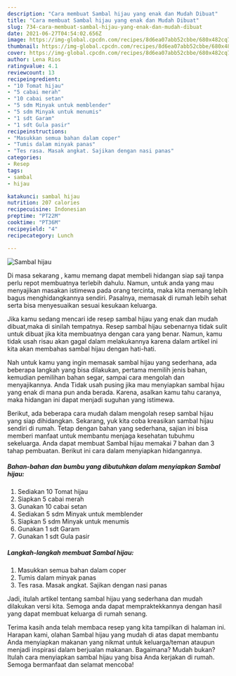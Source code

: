 ```yaml
---
description: "Cara membuat Sambal hijau yang enak dan Mudah Dibuat"
title: "Cara membuat Sambal hijau yang enak dan Mudah Dibuat"
slug: 734-cara-membuat-sambal-hijau-yang-enak-dan-mudah-dibuat
date: 2021-06-27T04:54:02.656Z
image: https://img-global.cpcdn.com/recipes/8d6ea07abb52cbbe/680x482cq70/sambal-hijau-foto-resep-utama.jpg
thumbnail: https://img-global.cpcdn.com/recipes/8d6ea07abb52cbbe/680x482cq70/sambal-hijau-foto-resep-utama.jpg
cover: https://img-global.cpcdn.com/recipes/8d6ea07abb52cbbe/680x482cq70/sambal-hijau-foto-resep-utama.jpg
author: Lena Rios
ratingvalue: 4.1
reviewcount: 13
recipeingredient:
- "10 Tomat hijau"
- "5 cabai merah"
- "10 cabai setan"
- "5 sdm Minyak untuk memblender"
- "5 sdm Minyak untuk menumis"
- "1 sdt Garam"
- "1 sdt Gula pasir"
recipeinstructions:
- "Masukkan semua bahan dalam coper"
- "Tumis dalam minyak panas"
- "Tes rasa. Masak angkat. Sajikan dengan nasi panas"
categories:
- Resep
tags:
- sambal
- hijau

katakunci: sambal hijau 
nutrition: 207 calories
recipecuisine: Indonesian
preptime: "PT22M"
cooktime: "PT36M"
recipeyield: "4"
recipecategory: Lunch

---
```



![Sambal hijau](https://img-global.cpcdn.com/recipes/8d6ea07abb52cbbe/680x482cq70/sambal-hijau-foto-resep-utama.jpg)

Di masa  sekarang , kamu memang dapat membeli hidangan siap saji tanpa perlu repot membuatnya terlebih dahulu. Namun, untuk anda yang mau menyajikan masakan istimewa pada orang tercinta, maka kita memang lebih bagus menghidangkannya sendiri. Pasalnya, memasak di rumah lebih sehat serta bisa menyesuaikan sesuai kesukaan keluarga.

Jika kamu sedang mencari ide resep sambal hijau yang enak dan mudah dibuat,maka di sinilah tempatnya. Resep sambal hijau  sebenarnya tidak sulit untuk dibuat jika kita membuatnya dengan cara yang benar. Namun, kamu tidak usah risau akan gagal dalam melakukannya 
karena dalam artikel ini kita akan membahas sambal hijau dengan hati-hati.  



Nah untuk kamu yang ingin memasak sambal hijau yang sederhana, ada beberapa langkah yang bisa dilakukan, pertama memilih jenis bahan, kemudian pemilihan bahan segar, sampai cara mengolah dan menyajikannya. Anda Tidak usah pusing jika mau menyiapkan sambal hijau yang enak di mana pun anda berada. Karena, asalkan kamu  tahu caranya, maka hidangan ini dapat menjadi suguhan yang istimewa.

Berikut, ada beberapa cara mudah dalam mengolah resep sambal hijau yang siap dihidangkan. Sekarang, yuk kita coba kreasikan sambal hijau sendiri di rumah. Tetap dengan bahan yang sederhana, sajian ini bisa memberi manfaat untuk membantu menjaga kesehatan tubuhmu sekeluarga. Anda dapat membuat Sambal hijau memakai 7 bahan dan 3 tahap pembuatan. Berikut ini cara dalam menyiapkan hidangannya.

<!--inarticleads1-->

##### Bahan-bahan dan bumbu yang dibutuhkan dalam menyiapkan Sambal hijau:

1. Sediakan 10 Tomat hijau
1. Siapkan 5 cabai merah
1. Gunakan 10 cabai setan
1. Sediakan 5 sdm Minyak untuk memblender
1. Siapkan 5 sdm Minyak untuk menumis
1. Gunakan 1 sdt Garam
1. Gunakan 1 sdt Gula pasir




<!--inarticleads2-->

##### Langkah-langkah membuat Sambal hijau:

1. Masukkan semua bahan dalam coper
1. Tumis dalam minyak panas
1. Tes rasa. Masak angkat. Sajikan dengan nasi panas




Jadi, itulah artikel tentang  sambal hijau  yang sederhana dan mudah dilakukan versi kita. Semoga anda dapat mempraktekkannya dengan hasil yang dapat membuat keluarga di rumah senang. 

Terima kasih anda telah membaca resep yang kita tampilkan di halaman ini. Harapan kami, olahan  Sambal hijau yang mudah di atas dapat membantu Anda menyiapkan makanan yang nikmat untuk keluarga/teman ataupun menjadi inspirasi dalam berjualan makanan. Bagaimana? Mudah bukan? Itulah cara menyiapkan sambal hijau yang bisa Anda kerjakan di rumah. Semoga bermanfaat dan selamat mencoba!

